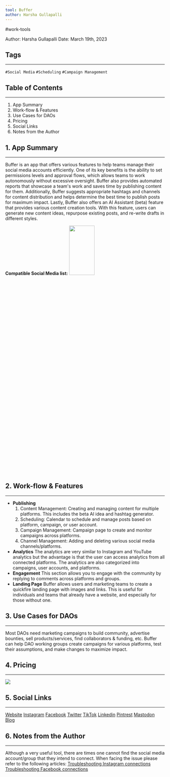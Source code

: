```yaml
---
tool: Buffer
author: Harsha Gullapalli
---
```

#work-tools

Author: Harsha Gullapalli
Date: March 19th, 2023
## Tags
---
`#Social Media` `#Scheduling` `#Campaign Management`

## Table of Contents 
---
1. App Summary
2. Work-flow & Features
3. Use Cases for DAOs
4. Pricing
5. Social Links
6. Notes from the Author

## 1. App Summary
---
Buffer is an app that offers various features to help teams manage their social media accounts efficiently. One of its key benefits is the ability to set permissions levels and approval flows, which allows teams to work autonomously without excessive oversight. Buffer also provides automated reports that showcase a team's work and saves time by publishing content for them. Additionally, Buffer suggests appropriate hashtags and channels for content distribution and helps determine the best time to publish posts for maximum impact. Lastly, Buffer also offers an AI Assistant (beta) feature that provides various content creation tools. With this feature, users can generate new content ideas, repurpose existing posts, and re-write drafts in different styles. 

**Compatible Social Media list:**
<img src="https://i.imgur.com/PapbEhb.png"  width="40%" height="20%">



## 2. Work-flow & Features 
---
* **Publishing**
    1. Content Management: Creating and managing content for multiple platforms. This includes the beta AI idea and hashtag generator.
    2. Scheduling: Calendar to schedule and manage posts based on platform, campaign, or user account.
    3. Campaign Management: Campaign page to create and monitor campaigns across platforms.
    4. Channel Management: Adding and deleting various social media channels/platforms.
* **Analytics**
  The analytics are very similar to Instagram and YouTube analytics but the advantage is that the user can access analytics from all connected platforms. The analytics are also categorized into campaigns, user accounts, and platforms.
* **Engagement**
  This section allows you to engage with the community by replying to comments across platforms and groups.
* **Landing Page**
  Buffer allows users and marketing teams to create a quickfire landing page with images and links. This is useful for individuals and teams that already have a website, and especially for those without one. 
  
## 3. Use Cases for DAOs
---
Most DAOs need marketing campaigns to build community, advertise bounties, sell products/services, find collaborators & funding, etc.
Buffer can help DAO working groups create campaigns for various platforms, test their assumptions, and make changes to maximize impact.


## 4. Pricing
---
![](https://i.imgur.com/ZPCwTKi.png)


## 5. Social Links
---
[Website](https://buffer.com/)
[Instagram](https://www.instagram.com/buffer/)
[Facebook](https://www.facebook.com/bufferapp)
[Twitter](https://twitter.com/buffer)
[TikTok](https://www.tiktok.com/@bufferapp)
[Linkedin](https://www.linkedin.com/company/bufferapp/)
[Pintrest](https://www.pinterest.com/bufferapp/)
[Mastodon](https://mastodon.world/@buffer)
[Blog](https://buffer.com/resources/)

## 6. Notes from the Author
---
Although a very useful tool, there are times one cannot find the social media account/group that they intend to connect. When facing the issue please refer to the following articles:
[Troubleshooting Instagram connections](https://support.buffer.com/hc/en-us/articles/360038655634-Troubleshooting-Instagram-connections)
[Troubleshooting Facebook connections](https://support.buffer.com/hc/en-us/articles/360053207834-Connecting-Facebook-groups-and-troubleshooting-connections)
